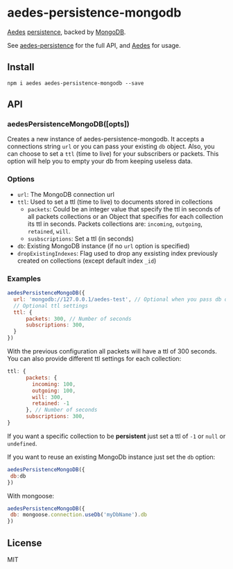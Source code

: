 # aedes-persistence-mongodb

[Aedes][aedes] [persistence][persistence], backed by [MongoDB][mongodb].

See [aedes-persistence][persistence] for the full API, and [Aedes][aedes] for usage.

## Install

```
npm i aedes aedes-persistence-mongodb --save
```

## API

<a name="constructor"></a>
### aedesPersistenceMongoDB([opts])

Creates a new instance of aedes-persistence-mongodb.
It accepts a connections string `url` or you can pass your existing `db` object. Also, you can choose to set a `ttl` (time to live) for your subscribers or packets. This option will help you to empty your db from keeping useless data.

### Options

- `url`: The MongoDB connection url
- `ttl`: Used to set a ttl (time to live) to documents stored in collections
  - `packets`: Could be an integer value that specify the ttl in seconds of all packets collections or an Object that specifies for each collection its ttl in seconds. Packets collections are: `incoming`, `outgoing`, `retained`, `will`.
  - `susbscriptions`: Set a ttl (in seconds)
- `db`: Existing MongoDB instance (if no `url` option is specified)
- `dropExistingIndexes`: Flag used to drop any exsisting index previously created on collections (except default index `_id`)

### Examples

```js
aedesPersistenceMongoDB({
  url: 'mongodb://127.0.0.1/aedes-test', // Optional when you pass db object
  // Optional ttl settings
  ttl: {
      packets: 300, // Number of seconds
      subscriptions: 300,
  }
})
```

With the previous configuration all packets will have a ttl of 300 seconds. You can also provide different ttl settings for each collection:

```js
ttl: {
      packets: {
        incoming: 100,
        outgoing: 100,
        will: 300,
        retained: -1
      }, // Number of seconds
      subscriptions: 300,
}
```

If you want a specific collection to be **persistent** just set a ttl of `-1` or `null` or `undefined`.

If you want to reuse an existing MongoDb instance just set the `db` option:

```js
aedesPersistenceMongoDB({
 db:db
})
```

With mongoose:

```js
aedesPersistenceMongoDB({
 db: mongoose.connection.useDb('myDbName').db
})
```

## License

MIT

[aedes]: https://github.com/mcollina/aedes
[persistence]: https://github.com/mcollina/aedes-persistence
[mongodb]: https://www.mongodb.com
